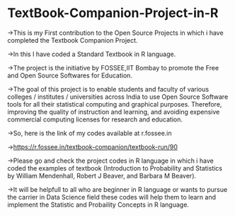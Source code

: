 # TextBook-Companion-Project-in-R

->This is my First contribution to the Open Source Projects in which i have completed the Textbook Companion Project.

->In this I have coded a Standard Textbook in R language.

->The project is the initiative by FOSSEE,IIT Bombay to promote the Free and Open Source Softwares for Education.

->The goal of this project is to enable students and faculty of various colleges / institutes / universities across India to use Open Source Software tools for all their statistical computing and graphical purposes. Therefore, improving the quality of instruction and learning, and avoiding expensive commercial computing licenses for research and education.

->So, here is the link of my codes available at r.fossee.in

->https://r.fossee.in/textbook-companion/textbook-run/90

->Please go and check the project codes in R language in which i have coded the examples of textbook (Introduction to Probability and Statistics by William Mendenhall, Robert J Beaver, and Barbara M Beaver).

->It will be helpfull to all who are beginner in R language or wants to pursue the carrier in Data Science field these codes will help them to learn and implement the Statistic and Probaility Concepts in R language.
